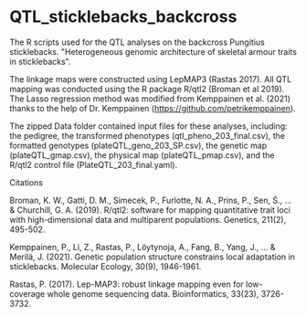 # QTL_sticklebacks_backcross
The R scripts used for the QTL analyses on the backcross Pungitius sticklebacks. "Heterogeneous genomic architecture of skeletal armour traits in sticklebacks".

The linkage maps were constructed using LepMAP3 (Rastas 2017). All QTL mapping was conducted using the R package R/qtl2 (Broman et al 2019). The Lasso regression method was modified from Kemppainen et al. (2021) thanks to the help of Dr. Kemppainen (https://github.com/petrikemppainen).

The zipped Data folder contained input files for these analyses, including: the pedigree, the transformed phenotypes (qtl_pheno_203_final.csv), the formatted genotypes (plateQTL_geno_203_SP.csv), the genetic map (plateQTL_gmap.csv), the physical map (plateQTL_pmap.csv), and the R/qtl2 control file (PlateQTL_203_final.yaml). 


Citations

Broman, K. W., Gatti, D. M., Simecek, P., Furlotte, N. A., Prins, P., Sen, Ś., ... & Churchill, G. A. (2019). R/qtl2: software for mapping quantitative trait loci with high-dimensional data and multiparent populations. Genetics, 211(2), 495-502.

Kemppainen, P., Li, Z., Rastas, P., Löytynoja, A., Fang, B., Yang, J., ... & Merilä, J. (2021). Genetic population structure constrains local adaptation in sticklebacks. Molecular Ecology, 30(9), 1946-1961. 

Rastas, P. (2017). Lep-MAP3: robust linkage mapping even for low-coverage whole genome sequencing data. Bioinformatics, 33(23), 3726-3732.

